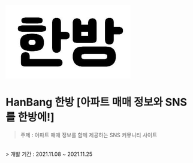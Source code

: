 ![대체 텍스트(alternative text)를 입력하세요!](/photo/icon.jpg "링크 설명(title)을 작성하세요.")

# HanBang 한방 [아파트 매매 정보와 SNS를 한방에!]
> 주제 : 아파트 매매 정보를 함께 제공하는 SNS 커뮤니티 사이트 
<br>
> 개발 기간 : 2021.11.08 ~ 2021.11.25
